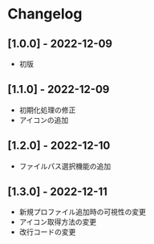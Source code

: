 # Changelog

## [1.0.0] - 2022-12-09
- 初版

## [1.1.0] - 2022-12-09
- 初期化処理の修正
- アイコンの追加

## [1.2.0] - 2022-12-10
- ファイルパス選択機能の追加

## [1.3.0] - 2022-12-11
- 新規プロファイル追加時の可視性の変更
- アイコン取得方法の変更
- 改行コードの変更